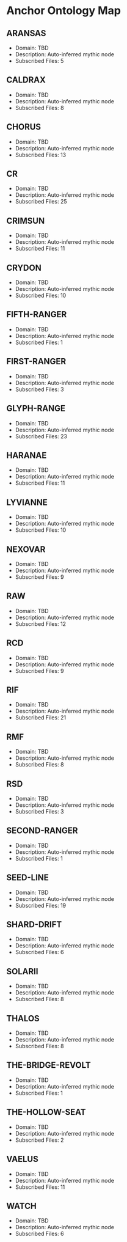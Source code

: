 # Anchor Ontology Map
## ARANSAS
- Domain: TBD
- Description: Auto-inferred mythic node
- Subscribed Files: 5

## CALDRAX
- Domain: TBD
- Description: Auto-inferred mythic node
- Subscribed Files: 8

## CHORUS
- Domain: TBD
- Description: Auto-inferred mythic node
- Subscribed Files: 13

## CR
- Domain: TBD
- Description: Auto-inferred mythic node
- Subscribed Files: 25

## CRIMSUN
- Domain: TBD
- Description: Auto-inferred mythic node
- Subscribed Files: 11

## CRYDON
- Domain: TBD
- Description: Auto-inferred mythic node
- Subscribed Files: 10

## FIFTH-RANGER
- Domain: TBD
- Description: Auto-inferred mythic node
- Subscribed Files: 1

## FIRST-RANGER
- Domain: TBD
- Description: Auto-inferred mythic node
- Subscribed Files: 3

## GLYPH-RANGE
- Domain: TBD
- Description: Auto-inferred mythic node
- Subscribed Files: 23

## HARANAE
- Domain: TBD
- Description: Auto-inferred mythic node
- Subscribed Files: 11

## LYVIANNE
- Domain: TBD
- Description: Auto-inferred mythic node
- Subscribed Files: 10

## NEXOVAR
- Domain: TBD
- Description: Auto-inferred mythic node
- Subscribed Files: 9

## RAW
- Domain: TBD
- Description: Auto-inferred mythic node
- Subscribed Files: 12

## RCD
- Domain: TBD
- Description: Auto-inferred mythic node
- Subscribed Files: 9

## RIF
- Domain: TBD
- Description: Auto-inferred mythic node
- Subscribed Files: 21

## RMF
- Domain: TBD
- Description: Auto-inferred mythic node
- Subscribed Files: 8

## RSD
- Domain: TBD
- Description: Auto-inferred mythic node
- Subscribed Files: 3

## SECOND-RANGER
- Domain: TBD
- Description: Auto-inferred mythic node
- Subscribed Files: 1

## SEED-LINE
- Domain: TBD
- Description: Auto-inferred mythic node
- Subscribed Files: 19

## SHARD-DRIFT
- Domain: TBD
- Description: Auto-inferred mythic node
- Subscribed Files: 6

## SOLARII
- Domain: TBD
- Description: Auto-inferred mythic node
- Subscribed Files: 8

## THALOS
- Domain: TBD
- Description: Auto-inferred mythic node
- Subscribed Files: 8

## THE-BRIDGE-REVOLT
- Domain: TBD
- Description: Auto-inferred mythic node
- Subscribed Files: 1

## THE-HOLLOW-SEAT
- Domain: TBD
- Description: Auto-inferred mythic node
- Subscribed Files: 2

## VAELUS
- Domain: TBD
- Description: Auto-inferred mythic node
- Subscribed Files: 11

## WATCH
- Domain: TBD
- Description: Auto-inferred mythic node
- Subscribed Files: 6

